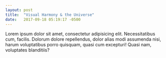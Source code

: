 ```yaml
---
layout: post
title:  "Visual Harmony & the Universe"
date:   2017-09-18 05:19:17 -0500
---
```

Lorem ipsum dolor sit amet, consectetur adipisicing elit. Necessitatibus cum, facilis. Dolorum dolore repellendus, dolor alias modi assumenda nisi, harum voluptatibus porro quisquam, quasi cum excepturi! Quasi nam, voluptates blanditiis?